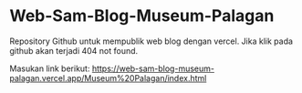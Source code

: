 # Web-Sam-Blog-Museum-Palagan

Repository Github untuk mempublik web blog dengan vercel. Jika klik pada github akan terjadi 404 not found.

Masukan link berikut:
https://web-sam-blog-museum-palagan.vercel.app/Museum%20Palagan/index.html
